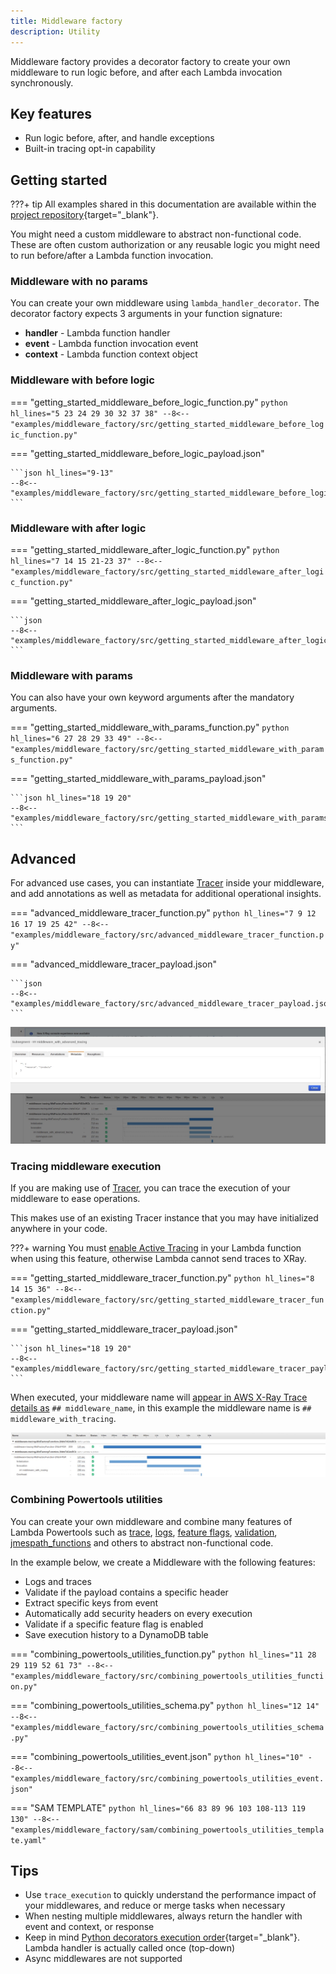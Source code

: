 ```yaml
---
title: Middleware factory
description: Utility
---
```


<!-- markdownlint-disable MD043 -->

Middleware factory provides a decorator factory to create your own middleware to run logic before, and after each Lambda invocation synchronously.

## Key features

* Run logic before, after, and handle exceptions
* Built-in tracing opt-in capability

## Getting started

???+ tip
    All examples shared in this documentation are available within the [project repository](https://github.com/awslabs/aws-lambda-powertools-python/tree/develop/examples){target="_blank"}.

You might need a custom middleware to abstract non-functional code. These are often custom authorization or any reusable logic you might need to run before/after a Lambda function invocation.

### Middleware with no params

You can create your own middleware using `lambda_handler_decorator`. The decorator factory expects 3 arguments in your function signature:

* **handler** - Lambda function handler
* **event** - Lambda function invocation event
* **context** - Lambda function context object

### Middleware with before logic

=== "getting_started_middleware_before_logic_function.py"
    ```python hl_lines="5 23 24 29 30 32 37 38"
    --8<-- "examples/middleware_factory/src/getting_started_middleware_before_logic_function.py"
    ```

=== "getting_started_middleware_before_logic_payload.json"

    ```json hl_lines="9-13"
    --8<-- "examples/middleware_factory/src/getting_started_middleware_before_logic_payload.json"
    ```

### Middleware with after logic

=== "getting_started_middleware_after_logic_function.py"
    ```python hl_lines="7 14 15 21-23 37"
    --8<-- "examples/middleware_factory/src/getting_started_middleware_after_logic_function.py"
    ```

=== "getting_started_middleware_after_logic_payload.json"

    ```json
    --8<-- "examples/middleware_factory/src/getting_started_middleware_after_logic_payload.json"
    ```

### Middleware with params

You can also have your own keyword arguments after the mandatory arguments.

=== "getting_started_middleware_with_params_function.py"
    ```python hl_lines="6 27 28 29 33 49"
    --8<-- "examples/middleware_factory/src/getting_started_middleware_with_params_function.py"
    ```

=== "getting_started_middleware_with_params_payload.json"

    ```json hl_lines="18 19 20"
    --8<-- "examples/middleware_factory/src/getting_started_middleware_with_params_payload.json"
    ```

## Advanced

For advanced use cases, you can instantiate [Tracer](../core/tracer.md) inside your middleware, and add annotations as well as metadata for additional operational insights.

=== "advanced_middleware_tracer_function.py"
    ```python hl_lines="7 9 12 16 17 19 25 42"
    --8<-- "examples/middleware_factory/src/advanced_middleware_tracer_function.py"
    ```

=== "advanced_middleware_tracer_payload.json"

    ```json
    --8<-- "examples/middleware_factory/src/advanced_middleware_tracer_payload.json"
    ```

![Middleware advanced Tracer](../media/middleware_factory_tracer_2.png)

### Tracing middleware **execution**

If you are making use of [Tracer](../core/tracer.md), you can trace the execution of your middleware to ease operations.

This makes use of an existing Tracer instance that you may have initialized anywhere in your code.

???+ warning
    You must [enable Active Tracing](../core/tracer/#permissions) in your Lambda function when using this feature, otherwise Lambda cannot send traces to XRay.

=== "getting_started_middleware_tracer_function.py"
    ```python hl_lines="8 14 15 36"
    --8<-- "examples/middleware_factory/src/getting_started_middleware_tracer_function.py"
    ```

=== "getting_started_middleware_tracer_payload.json"

    ```json hl_lines="18 19 20"
    --8<-- "examples/middleware_factory/src/getting_started_middleware_tracer_payload.json"
    ```

When executed, your middleware name will [appear in AWS X-Ray Trace details as](../core/tracer.md) `## middleware_name`, in this example the middleware name is `## middleware_with_tracing`.

![Middleware simple Tracer](../media/middleware_factory_tracer_1.png)

### Combining Powertools utilities

You can create your own middleware and combine many features of Lambda Powertools such as [trace](../core/logger.md), [logs](../core/logger.md), [feature flags](feature_flags.md), [validation](validation.md), [jmespath_functions](jmespath_functions.md) and others to abstract non-functional code.

In the example below, we create a Middleware with the following features:

* Logs and traces
* Validate if the payload contains a specific header
* Extract specific keys from event
* Automatically add security headers on every execution
* Validate if a specific feature flag is enabled
* Save execution history to a DynamoDB table

=== "combining_powertools_utilities_function.py"
    ```python hl_lines="11 28 29 119 52 61 73"
    --8<-- "examples/middleware_factory/src/combining_powertools_utilities_function.py"
    ```

=== "combining_powertools_utilities_schema.py"
    ```python hl_lines="12 14"
    --8<-- "examples/middleware_factory/src/combining_powertools_utilities_schema.py"
    ```

=== "combining_powertools_utilities_event.json"
    ```python hl_lines="10"
    --8<-- "examples/middleware_factory/src/combining_powertools_utilities_event.json"
    ```

=== "SAM TEMPLATE"
    ```python hl_lines="66 83 89 96 103 108-113 119 130"
    --8<-- "examples/middleware_factory/sam/combining_powertools_utilities_template.yaml"
    ```

## Tips

* Use `trace_execution` to quickly understand the performance impact of your middlewares, and reduce or merge tasks when necessary
* When nesting multiple middlewares, always return the handler with event and context, or response
* Keep in mind [Python decorators execution order](https://realpython.com/primer-on-python-decorators/#nesting-decorators){target="_blank"}. Lambda handler is actually called once (top-down)
* Async middlewares are not supported
